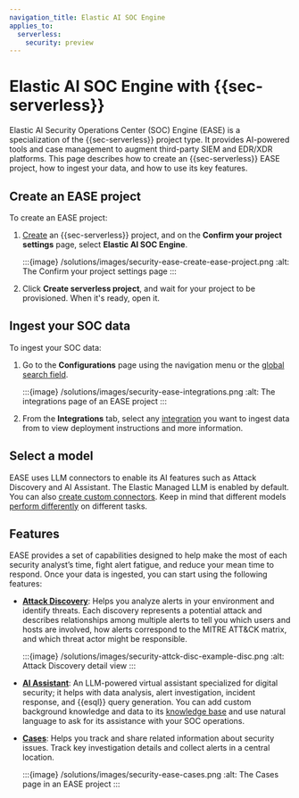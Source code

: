 ```yaml
---
navigation_title: Elastic AI SOC Engine
applies_to:
  serverless:
    security: preview
---
```

# Elastic AI SOC Engine with {{sec-serverless}}

Elastic AI Security Operations Center (SOC) Engine (EASE) is a specialization of the {{sec-serverless}} project type. It provides AI-powered tools and case management to augment third-party SIEM and EDR/XDR platforms. This page describes how to create an {{sec-serverless}} EASE project, how to ingest your data, and how to use its key features.

## Create an EASE project

To create an EASE project:

1. [Create](/solutions/security/get-started/create-security-project.md) an {{sec-serverless}} project, and on the **Confirm your project settings** page, select **Elastic AI SOC Engine**. 

   :::{image} /solutions/images/security-ease-create-ease-project.png
   :alt: The Confirm your project settings page
   :::

2. Click **Create serverless project**, and wait for your project to be provisioned. When it's ready, open it.


## Ingest your SOC data

To ingest your SOC data: 

1. Go to the **Configurations** page using the navigation menu or the [global search field](/explore-analyze/find-and-organize/find-apps-and-objects.md).

    :::{image} /solutions/images/security-ease-integrations.png
    :alt: The integrations page of an EASE project
    :::

2. From the **Integrations** tab, select any [integration](integration-docs://reference/index.md) you want to ingest data from to view deployment instructions and more information.

## Select a model

EASE uses LLM connectors to enable its AI features such as Attack Discovery and AI Assistant. The Elastic Managed LLM is enabled by default. You can also [create custom connectors](/solutions/security/ai/set-up-connectors-for-large-language-models-llm.md). Keep in mind that different models [perform differently](/solutions/security/ai/large-language-model-performance-matrix.md) on different tasks. 


## Features

EASE provides a set of capabilities designed to help make the most of each security analyst’s time, fight alert fatigue, and reduce your mean time to respond. Once your data is ingested, you can start using the following features:

- **[Attack Discovery](/solutions/security/ai/attack-discovery.md)**: Helps you analyze alerts in your environment and identify threats. Each discovery represents a potential attack and describes relationships among multiple alerts to tell you which users and hosts are involved, how alerts correspond to the MITRE ATT&CK matrix, and which threat actor might be responsible. 

     :::{image} /solutions/images/security-attck-disc-example-disc.png
     :alt: Attack Discovery detail view
     :::

- **[AI Assistant](/solutions/security/ai/ai-assistant.md)**: An LLM-powered virtual assistant specialized for digital security; it helps with data analysis, alert investigation, incident response, and {{esql}} query generation. You can add custom background knowledge and data to its [knowledge base](/solutions/security/ai/ai-assistant-knowledge-base.md) and use natural language to ask for its assistance with your SOC operations.

- **[Cases](/solutions/security/investigate/cases.md)**: Helps you track and share related information about security issues. Track key investigation details and collect alerts in a central location.

    :::{image} /solutions/images/security-ease-cases.png
    :alt: The Cases page in an EASE project
    :::

